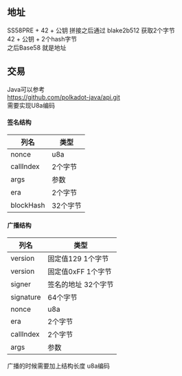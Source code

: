## 地址
SS58PRE + 42 + 公钥 拼接之后通过 blake2b512 获取2个字节  
42 + 公钥 + 2个hash字节  
之后Base58 就是地址

## 交易
Java可以参考  
https://github.com/polkadot-java/api.git  
需要实现U8a编码  

#### 签名结构
|  列名   | 类型  |
|  ---  | ---  |
| nonce  | u8a |
| callIndex  | 2个字节 |
| args | 参数 |
| era | 2个字节 |
| blockHash | 32个字节 |

#### 广播结构
|  列名   | 类型  |
|  ---  | ---  |
| version | 固定值129 1个字节 |
| version | 固定值0xFF 1个字节 |
| signer | 签名的地址 32个字节 |
| signature | 64个字节 |
| nonce | u8a |
| era  | 2个字节 |
| callIndex  | 2个字节 |
| args | 参数 |

广播的时候需要加上结构长度 u8a编码